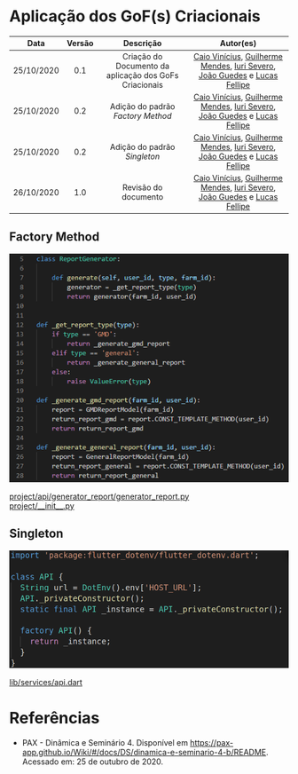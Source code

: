 # Aplicação dos GoF(s) Criacionais

|    Data    | Versão |                Descrição                |                     Autor(es)                     |
| :--------: | :----: | :-------------------------------------: | :-------------------------------------------: |
| 25/10/2020 | 0.1 | Criação do Documento da aplicação dos GoFs Criacionais | [Caio Vinícius](https://github.com/caiovfernandes), [Guilherme Mendes](https://github.com/guilherme-mendes), [Iuri Severo](https://github.com/iurisevero), [João Guedes](https://github.com/sudjoao) e [Lucas Fellipe](https://github.com/lucasfcm9) |
| 25/10/2020 | 0.2 | Adição do padrão <i>Factory Method</i> | [Caio Vinícius](https://github.com/caiovfernandes), [Guilherme Mendes](https://github.com/guilherme-mendes), [Iuri Severo](https://github.com/iurisevero), [João Guedes](https://github.com/sudjoao) e [Lucas Fellipe](https://github.com/lucasfcm9) |
| 25/10/2020 | 0.2 | Adição do padrão <i>Singleton</i> | [Caio Vinícius](https://github.com/caiovfernandes), [Guilherme Mendes](https://github.com/guilherme-mendes), [Iuri Severo](https://github.com/iurisevero), [João Guedes](https://github.com/sudjoao) e [Lucas Fellipe](https://github.com/lucasfcm9) |
| 26/10/2020 | 1.0 | Revisão do documento | [Caio Vinícius](https://github.com/caiovfernandes), [Guilherme Mendes](https://github.com/guilherme-mendes), [Iuri Severo](https://github.com/iurisevero), [João Guedes](https://github.com/sudjoao) e [Lucas Fellipe](https://github.com/lucasfcm9) |

## Factory Method

<img src="docs/Assets/Img/DesignPatterns/CreationalGoFs/FactoryMethodExample.png" alt="Factory Method Example">

[project/api/generator_report/generator_report.py](https://github.com/UnBArqDsw/2020.1_G13_iGado_Backend/blob/master/project/api/generator_report/generator_report.py) <br />
[project/\_\_init\_\_.py](https://github.com/UnBArqDsw/2020.1_G13_iGado_Backend/blob/master/project/__init__.py)

## Singleton

<img src="docs/Assets/Img/DesignPatterns/CreationalGoFs/SingletonExample.png" alt="Singleton Example">

[lib/services/api.dart](https://github.com/UnBArqDsw/2020.1_G13_iGado_Frontend/blob/master/lib/services/api.dart)

# Referências

* PAX - Dinâmica e Seminário 4. Disponível em <https://pax-app.github.io/Wiki/#/docs/DS/dinamica-e-seminario-4-b/README>. Acessado em: 25 de outubro de 2020.
